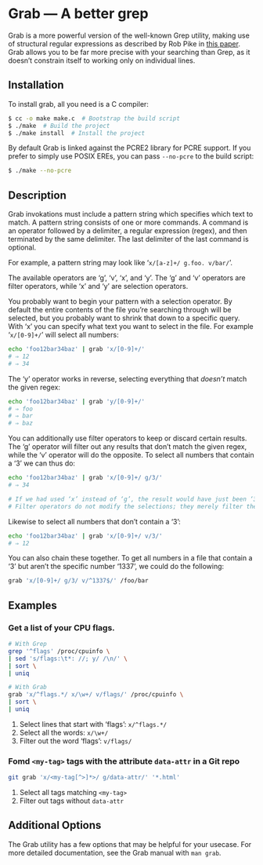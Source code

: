 # Grab — A better grep

Grab is a more powerful version of the well-known Grep utility, making
use of structural regular expressions as described by Rob Pike in [this
paper][1].  Grab allows you to be far more precise with your searching
than Grep, as it doesn’t constrain itself to working only on individual
lines.


## Installation

To install grab, all you need is a C compiler:

```sh
$ cc -o make make.c  # Bootstrap the build script
$ ./make  # Build the project
$ ./make install  # Install the project
```

By default Grab is linked against the PCRE2 library for PCRE support.  If
you prefer to simply use POSIX EREs, you can pass `--no-pcre` to the
build script:

```sh
$ ./make --no-pcre
```


## Description

Grab invokations must include a pattern string which specifies which text
to match.  A pattern string consists of one or more commands.  A command
is an operator followed by a delimiter, a regular expression (regex), and
then terminated by the same delimiter.  The last delimiter of the last
command is optional.

For example, a pattern string may look like ‘`x/[a-z]+/ g.foo. v/bar/`’.

The available operators are ‘g’, ‘v’, ‘x’, and ‘y’.  The ‘g’ and ‘v’
operators are filter operators, while ‘x’ and ‘y’ are selection
operators.

You probably want to begin your pattern with a selection operator.  By
default the entire contents of the file you’re searching through will be
selected, but you probably want to shrink that down to a specific query.
With ‘x’ you can specify what text you want to select in the file.  For
example ‘`x/[0-9]+/`’ will select all numbers:

```sh
echo 'foo12bar34baz' | grab 'x/[0-9]+/'
# ⇒ 12
# ⇒ 34
```

The ‘y’ operator works in reverse, selecting everything that _doesn’t_
match the given regex:

```sh
echo 'foo12bar34baz' | grab 'y/[0-9]+/'
# ⇒ foo
# ⇒ bar
# ⇒ baz
```

You can additionally use filter operators to keep or discard certain
results.  The ‘g’ operator will filter out any results that don’t match
the given regex, while the ‘v’ operator will do the opposite.  To select
all numbers that contain a ‘3’ we can thus do:

``` sh
echo 'foo12bar34baz' | grab 'x/[0-9]+/ g/3/'
# ⇒ 34

# If we had used ‘x’ instead of ‘g’, the result would have just been ‘3’.
# Filter operators do not modify the selections; they merely filter them.
```

Likewise to select all numbers that don’t contain a ‘3’:

```sh
echo 'foo12bar34baz' | grab 'x/[0-9]+/ v/3/'
# ⇒ 12
```

You can also chain these together.  To get all numbers in a file that
contain a ‘3’ but aren’t the specific number ‘1337’, we could do the
following:

```sh
grab 'x/[0-9]+/ g/3/ v/^1337$/' /foo/bar
```


## Examples

### Get a list of your CPU flags.

```sh
# With Grep
grep '^flags' /proc/cpuinfo \
| sed 's/flags:\t*: //; y/ /\n/' \
| sort \
| uniq

# With Grab
grab 'x/^flags.*/ x/\w+/ v/flags/' /proc/cpuinfo \
| sort \
| uniq
```

1) Select lines that start with ‘flags’: `x/^flags.*/`
2) Select all the words: `x/\w+/`
3) Filter out the word ‘flags’: `v/flags/`


### Fomd `<my-tag>` tags with the attribute `data-attr` in a Git repo

```sh
git grab 'x/<my-tag[^>]*>/ g/data-attr/' '*.html'
```

1) Select all tags matching `<my-tag>`
2) Filter out tags without `data-attr`


## Additional Options

The Grab utility has a few options that may be helpful for your usecase.
For more detailed documentation, see the Grab manual with `man grab`.


[1]: https://doc.cat-v.org/bell_labs/structural_regexps/se.pdf
